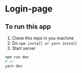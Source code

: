 # Login-page

## To run this app

1. Clone this repo in you machine
2. Do `npm install or yarn install`
3. Start server

```bash
npm run dev
# or
yarn dev
```
